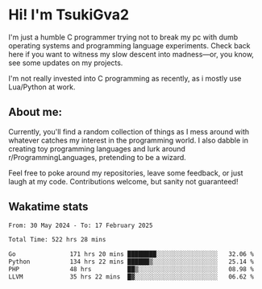 # Hi! I'm TsukiGva2

I'm just a humble C programmer trying not to break my pc with dumb operating systems and programming language experiments. Check back here if you want to witness my slow descent into madness—or, you know, see some updates on my projects.

I'm not really invested into C programming as recently, as i mostly use Lua/Python at work.

## About me:

Currently, you'll find a random collection of things as I mess around with whatever catches my interest in the programming world. I also dabble in creating toy programming languages and lurk around r/ProgrammingLanguages, pretending to be a wizard.

Feel free to poke around my repositories, leave some feedback, or just laugh at my code. Contributions welcome, but sanity not guaranteed!

## Wakatime stats
<!--START_SECTION:waka-->

```txt
From: 30 May 2024 - To: 17 February 2025

Total Time: 522 hrs 28 mins

Go               171 hrs 20 mins ████████░░░░░░░░░░░░░░░░░   32.06 %
Python           134 hrs 22 mins ██████▒░░░░░░░░░░░░░░░░░░   25.14 %
PHP              48 hrs          ██▒░░░░░░░░░░░░░░░░░░░░░░   08.98 %
LLVM             35 hrs 22 mins  █▓░░░░░░░░░░░░░░░░░░░░░░░   06.62 %
```

<!--END_SECTION:waka-->
